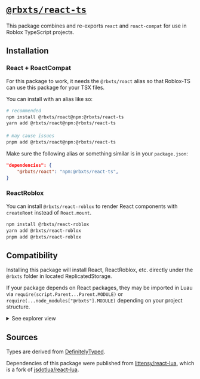 # [`@rbxts/react-ts`](https://www.npmjs.com/package/@rbxts/react-ts)

This package combines and re-exports `react` and `roact-compat` for use in Roblox TypeScript projects.

## Installation

### React + RoactCompat

For this package to work, it needs the `@rbxts/roact` alias so that Roblox-TS can use this package for your TSX files.

You can install with an alias like so:

```bash
# recommended
npm install @rbxts/roact@npm:@rbxts/react-ts
yarn add @rbxts/roact@npm:@rbxts/react-ts

# may cause issues
pnpm add @rbxts/roact@npm:@rbxts/react-ts
```

Make sure the following alias or something similar is in your `package.json`:

```json
"dependencies": {
    "@rbxts/roact": "npm:@rbxts/react-ts",
}
```

### ReactRoblox

You can install `@rbxts/react-roblox` to render React components with `createRoot` instead of `Roact.mount`.

```bash
npm install @rbxts/react-roblox
yarn add @rbxts/react-roblox
pnpm add @rbxts/react-roblox
```

## Compatibility

Installing this package will install React, ReactRoblox, etc. directly under the `@rbxts` folder in located ReplicatedStorage.

If your package depends on React packages, they may be imported in Luau via `require(script.Parent...Parent.MODULE)` or `require(...node_modules["@rbxts"].MODULE)` depending on your project structure.

<details>
    <summary>See explorer view</summary>
    <img src="images/compatibility.png" width="200">
</details>

## Sources

Types are derived from [DefinitelyTyped](https://github.com/DefinitelyTyped/DefinitelyTyped/blob/master/types/react/v17/index.d.ts).

Dependencies of this package were published from [littensy/react-lua](https://github.com/littensy/react-lua), which is a fork of [jsdotlua/react-lua](https://github.com/jsdotlua/react-lua).
